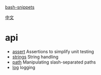 [bash-snippets](../../README.md)

[中文](../zh/README.md)

# api

- [assert](assert.md) Assertions to simplify unit testing
- [strings](strings.md) String handling
- [path](path.md) Manipulating slash-separated paths
- [log](log.md) logging
